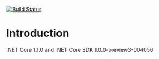 [![Build Status](https://travis-ci.org/vla/docker-dotnet-build.svg?branch=master)](https://travis-ci.org/vla/docker-dotnet-build)


# Introduction

.NET Core 1.1.0 and .NET Core SDK 1.0.0-preview3-004056

